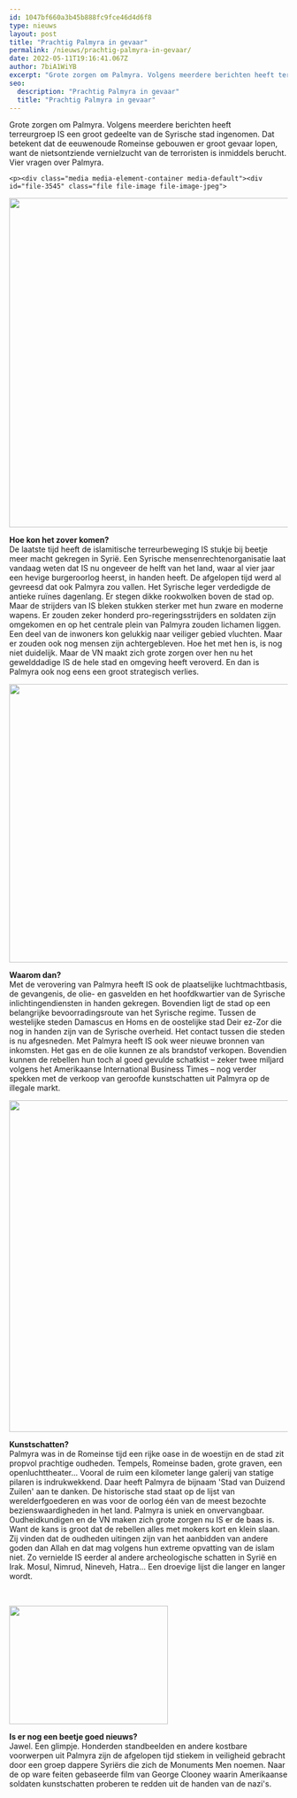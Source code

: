 ```yaml
---
id: 1047bf660a3b45b888fc9fce46d4d6f8
type: nieuws
layout: post
title: "Prachtig Palmyra in gevaar"
permalink: /nieuws/prachtig-palmyra-in-gevaar/
date: 2022-05-11T19:16:41.067Z
author: 7biA1WiYB
excerpt: "Grote zorgen om Palmyra. Volgens meerdere berichten heeft terreurgroep IS een groot gedeelte van de Syrische stad ingenomen. Dat betekent dat de eeuwenoude Romeinse gebouwen er groot gevaar lopen, want de nietsontziende vernielzucht van de terroristen is inmiddels berucht. Vier vragen over Palmyra.  "
seo:
  description: "Prachtig Palmyra in gevaar"
  title: "Prachtig Palmyra in gevaar"
---
```

Grote zorgen om Palmyra. Volgens meerdere berichten heeft terreurgroep IS een groot gedeelte van de Syrische stad ingenomen. Dat betekent dat de eeuwenoude Romeinse gebouwen er groot gevaar lopen, want de nietsontziende vernielzucht van de terroristen is inmiddels berucht. Vier vragen over Palmyra.  

    <p><div class="media media-element-container media-default"><div id="file-3545" class="file file-image file-image-jpeg">

        
  
  <div class="content">
    <img title="Vorige week bewaakte deze Syrische agent nog Palmyra Foto AFP" height="595" width="899" class="media-element file-default" src="https://7dagen.netlify.app/sites/default/files/14%20mei%20AFP.jpg" alt="">  </div>

  
</div>
</div>
<p><strong>Hoe kon het zover komen?</strong><br>De laatste tijd heeft de islamitische terreurbeweging IS stukje bij beetje meer macht gekregen in Syrië. Een Syrische mensenrechtenorganisatie laat vandaag weten dat IS nu ongeveer de helft van het land, waar al vier jaar een hevige burgeroorlog heerst, in handen heeft. De afgelopen tijd werd al gevreesd dat ook Palmyra zou vallen. Het Syrische leger verdedigde de antieke ruïnes dagenlang. Er stegen dikke rookwolken boven de stad op. Maar de strijders van IS bleken stukken sterker met hun zware en moderne wapens. Er zouden zeker honderd pro-regeringsstrijders en soldaten zijn omgekomen en op het centrale plein van Palmyra zouden lichamen liggen. Een deel van de inwoners kon gelukkig naar veiliger gebied vluchten. Maar er zouden ook nog mensen zijn achtergebleven. Hoe het met hen is, is nog niet duidelijk. Maar de VN maakt zich grote zorgen over hen nu het gewelddadige IS de hele stad en omgeving heeft veroverd. En dan is Palmyra ook nog eens een groot strategisch verlies.</p>
<p><div class="media media-element-container media-default"><div id="file-3546" class="file file-image file-image-jpeg">

        
  
  <div class="content">
    <img title="Palmyra bij zonsondergang in 2010 Foto EPA" height="1956" width="3500" style="width: 902px; height: 503px;" class="media-element file-default" src="https://7dagen.netlify.app/sites/default/files/in%202010%20EPA.jpg" alt="">  </div>

  
</div>
</div>
<p><strong>Waarom dan?</strong><br>Met de verovering van Palmyra heeft IS ook de plaatselijke luchtmachtbasis, de gevangenis, de olie- en gasvelden en het hoofdkwartier van de Syrische inlichtingendiensten in handen gekregen. Bovendien ligt de stad op een belangrijke bevoorradingsroute van het Syrische regime. Tussen de westelijke steden Damascus en Homs en de oostelijke stad Deir ez-Zor die nog in handen zijn van de Syrische overheid. Het contact tussen die steden is nu afgesneden. Met Palmyra heeft IS ook weer nieuwe bronnen van inkomsten. Het gas en de olie kunnen ze als brandstof verkopen. Bovendien kunnen de rebellen hun toch al goed gevulde schatkist – zeker twee miljard volgens het Amerikaanse International Business Times – nog verder spekken met de verkoop van geroofde kunstschatten uit Palmyra op de illegale markt.</p>
<p><div class="media media-element-container media-default"><div id="file-3547" class="file file-image file-image-jpeg">

        
  
  <div class="content">
    <img title="Palmyra op 17 mei 2015 Foto AFP" height="599" width="902" class="media-element file-default" src="https://7dagen.netlify.app/sites/default/files/17%20mei%20AFP.jpg" alt="">  </div>

  
</div>
</div>
<p><strong>Kunstschatten?</strong><br>Palmyra was in de Romeinse tijd een rijke oase in de woestijn en de stad zit propvol prachtige oudheden. Tempels, Romeinse baden, grote graven, een openluchttheater... Vooral de ruim een kilometer lange galerij van statige pilaren is indrukwekkend. Daar heeft Palmyra de bijnaam 'Stad van Duizend Zuilen' aan te danken. De historische stad staat op de lijst van werelderfgoederen en was voor de oorlog één van de meest bezochte bezienswaardigheden in het land. Palmyra is uniek en onvervangbaar. Oudheidkundigen en de VN maken zich grote zorgen nu IS er de baas is. Want de kans is groot dat de rebellen alles met mokers kort en klein slaan. Zij vinden dat de oudheden uitingen zijn van het aanbidden van andere goden dan Allah en dat mag volgens hun extreme opvatting van de islam niet. Zo vernielde IS eerder al andere archeologische schatten in Syrië en Irak. Mosul, Nimrud, Nineveh, Hatra... Een droevige lijst die langer en langer wordt.</p>
<p><br><div class="media media-element-container media-default"><div id="file-3549" class="file file-image file-image-jpeg">

        
  
  <div class="content">
    <img title="De filmposter" height="214" width="287" class="media-element file-default" src="https://7dagen.netlify.app/sites/default/files/index.jpg" alt="">  </div>

  
</div>
</div>
<p><strong>Is er nog een beetje goed nieuws?</strong><br>Jawel. Een glimpje. Honderden standbeelden en andere kostbare voorwerpen uit Palmyra zijn de afgelopen tijd stiekem in veiligheid gebracht door een groep dappere Syriërs die zich de Monuments Men noemen. Naar de op ware feiten gebaseerde film van George Clooney waarin Amerikaanse soldaten kunstschatten proberen te redden uit de handen van de nazi's.</p>
<p> </p>  
